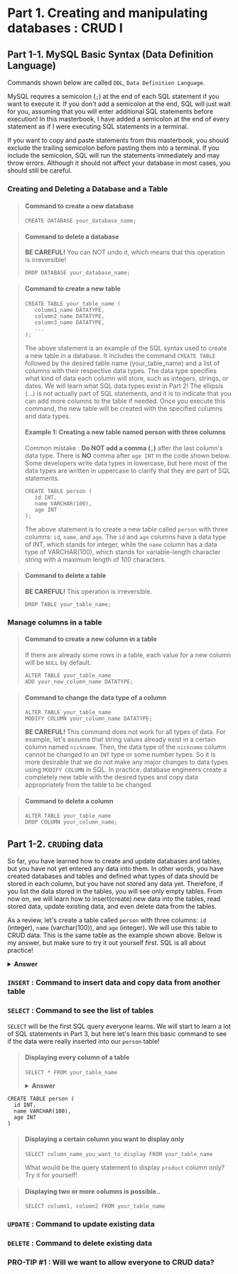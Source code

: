 # Part 1. Creating and manipulating databases : CRUD I

## Part 1-1. MySQL Basic Syntax (Data Definition Language)

Commands shown below are called `DDL`, `Data Definition Language`.

MySQL requires a semicolon (`;`) at the end of each SQL statement if you want to execute it. If you don't add a semicolon at the end, SQL will just wait for you, assuming that you will enter additional SQL statements before execution! In this masterbook, I have added a semicolon at the end of every statement as if I were executing SQL statements in a terminal.

If you want to copy and paste statements from this masterbook, you should exclude the trailing semicolon before pasting them into a terminal. If you include the semicolon, SQL will run the statements immediately and may throw errors. Although it should not affect your database in most cases, you should still be careful.

### Creating and Deleting a Database and a Table

> #### Command to create a new database
>
> ```
> CREATE DATABASE your_database_name;
> ```

> #### Command to delete a database
>
> **BE CAREFUL!** You can NOT undo it, which means that this operation is irreversible!
>
> ```
> DROP DATABASE your_database_name;
> ```

> #### Command to create a new table
>
> ```
> CREATE TABLE your_table_name (
>    column1_name DATATYPE,
>    column2_name DATATYPE,
>    column3_name DATATYPE,
>    ...
> );
> ```
>
> The above statement is an example of the SQL syntax used to create a new table in a database. It includes the command `CREATE TABLE` followed by the desired table name (your_table_name) and a list of columns with their respective data types. The data type specifies what kind of data each column will store, such as integers, strings, or dates. We will learn what SQL data types exist in Part 2! The ellipsis (...) is not actually part of SQL statements, and it is to indicate that you can add more columns to the table if needed. Once you execute this command, the new table will be created with the specified columns and data types.
>
> #### Example 1: Creating a new table named person with three columns
>
> Common mistake : **Do NOT add a comma (`,`)** after the last column's data type. There is **NO** comma after `age INT` in the code shown below.
> Some developers write data types in lowercase, but here most of the data types are written in uppercase to clarify that they are part of SQL statements.
>
> ```
> CREATE TABLE person (
>    id INT,
>    name VARCHAR(100),
>    age INT
> );
> ```
>
> The above statement is to create a new table called `person` with three columns: `id`, `name`, and `age`. The `id` and `age` columns have a data type of INT, which stands for integer, while the `name` column has a data type of VARCHAR(100), which stands for variable-length character string with a maximum length of 100 characters.

> #### Command to delete a table
>
> **BE CAREFUL!** This operation is irreversible.
>
> ```
> DROP TABLE your_table_name;
> ```

### Manage columns in a table

> #### Command to create a new column in a table
>
> If there are already some rows in a table, each value for a new column will be `NULL` by default.
>
> ```
> ALTER TABLE your_table_name
> ADD your_new_column_name DATATYPE;
> ```

> #### Command to change the data type of a column
>
> ```
> ALTER TABLE your_table_name
> MODIFY COLUMN your_column_name DATATYPE;
> ```
>
> **BE CAREFUL!** This command does not work for all types of data. For example, let's assume that string values already exist in a certain column named `nickname`. Then, the data type of the `nickname` column cannot be changed to an `INT` type or some number types. So it is more desirable that we do not make any major changes to data types using `MODIFY COLUMN` in SQL. In practice, database engineers create a completely new table with the desired types and copy data appropriately from the table to be changed.

> #### Command to delete a column
>
> ```
> ALTER TABLE your_table_name
> DROP COLUMN your_column_name;
> ```

## Part 1-2. `CRUD`ing data

So far, you have learned how to create and update databases and tables, but you have not yet entered any data into them. In other words, you have created databases and tables and defined what types of data should be stored in each column, but you have not stored any data yet. Therefore, if you list the data stored in the tables, you will see only empty tables. From now on, we will learn how to insert(create) new data into the tables, read stored data, update existing data, and even delete data from the tables.

As a review, let's create a table called `person` with three columns: `id` (integer), `name` (varchar(100)), and `age` (integer). We will use this table to CRUD data. This is the same table as the example shown above. Below is my answer, but make sure to try it out yourself first. SQL is all about practice!

<details><summary><b>Answer</b></summary>

```
CREATE TABLE person (
  id INT,
  name VARCHAR(100),
  age INT
)
```

</details>

### `INSERT` : Command to insert data and copy data from another table

>

### `SELECT` : Command to see the list of tables

`SELECT` will be the first SQL query everyone learns. We will start to learn a lot of SQL statements in Part 3, but here let's learn this basic command to see if the data were really inserted into our `person` table!

> #### Displaying every column of a table
>
> ```
> SELECT * FROM your_table_name
> ```
>
> <details><summary><b>Answer</b></summary>

```
CREATE TABLE person (
  id INT,
  name VARCHAR(100),
  age INT
)

```

</details>

> #### Displaying a certain column you want to display only
>
> ```
> SELECT column_name_you_want_to_display FROM your_table_name
> ```
>
> What would be the query statement to display `product` column only? Try it for yourself!

> #### Displaying two or more columns is possible..
>
> ```
> SELECT column1, column2 FROM your_table_name
> ```

### `UPDATE` : Command to update existing data

### `DELETE` : Command to delete existing data

### PRO-TIP #1 : Will we want to allow everyone to CRUD data?
